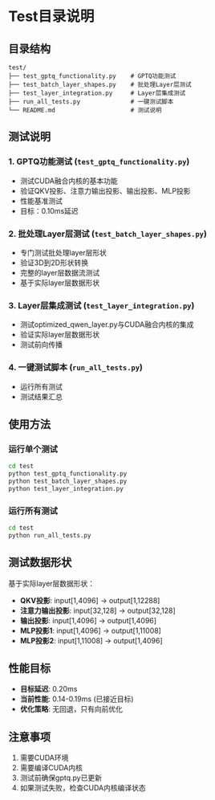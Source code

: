 # Test目录说明

## 目录结构
```
test/
├── test_gptq_functionality.py    # GPTQ功能测试
├── test_batch_layer_shapes.py    # 批处理Layer层测试
├── test_layer_integration.py     # Layer层集成测试
├── run_all_tests.py              # 一键测试脚本
└── README.md                     # 测试说明
```

## 测试说明

### 1. GPTQ功能测试 (`test_gptq_functionality.py`)
- 测试CUDA融合内核的基本功能
- 验证QKV投影、注意力输出投影、输出投影、MLP投影
- 性能基准测试
- 目标：0.10ms延迟

### 2. 批处理Layer层测试 (`test_batch_layer_shapes.py`)
- 专门测试批处理layer层形状
- 验证3D到2D形状转换
- 完整的layer层数据流测试
- 基于实际layer层数据形状

### 3. Layer层集成测试 (`test_layer_integration.py`)
- 测试optimized_qwen_layer.py与CUDA融合内核的集成
- 验证实际layer层数据形状
- 测试前向传播

### 4. 一键测试脚本 (`run_all_tests.py`)
- 运行所有测试
- 测试结果汇总

## 使用方法

### 运行单个测试
```bash
cd test
python test_gptq_functionality.py
python test_batch_layer_shapes.py
python test_layer_integration.py
```

### 运行所有测试
```bash
cd test
python run_all_tests.py
```

## 测试数据形状

基于实际layer层数据形状：
- **QKV投影**: input[1,4096] -> output[1,12288]
- **注意力输出投影**: input[32,128] -> output[32,128]
- **输出投影**: input[1,4096] -> output[1,4096]
- **MLP投影1**: input[1,4096] -> output[1,11008]
- **MLP投影2**: input[1,11008] -> output[1,4096]

## 性能目标

- **目标延迟**: 0.20ms
- **当前性能**: 0.14-0.19ms (已接近目标)
- **优化策略**: 无回退，只有向前优化

## 注意事项

1. 需要CUDA环境
2. 需要编译CUDA内核
3. 测试前确保gptq.py已更新
4. 如果测试失败，检查CUDA内核编译状态